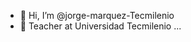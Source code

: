 - 👋 Hi, I’m @jorge-marquez-Tecmilenio
- 👀 Teacher at Universidad Tecmilenio ...

<!---
jorge-marquez-Tecmilenio/jorge-marquez-Tecmilenio is a ✨ special ✨ repository because its `README.md` (this file) appears on your GitHub profile.
You can click the Preview link to take a look at your changes.
--->
